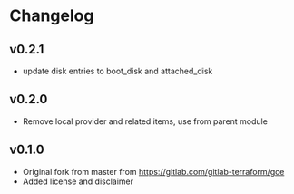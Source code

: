 # Changelog

## v0.2.1
* update disk entries to boot_disk and attached_disk

## v0.2.0
* Remove local provider and related items, use from parent module

## v0.1.0
* Original fork from master from https://gitlab.com/gitlab-terraform/gce
* Added license and disclaimer

